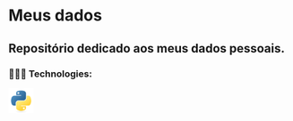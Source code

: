 # Meus dados
## **Repositório dedicado aos meus dados pessoais.**

<p align="center">

  
### 👨🏻‍💻 Technologies:

<img src="https://raw.githubusercontent.com/devicons/devicon/master/icons/python/python-original.svg" alt="imagem" width="45"> &nbsp;

